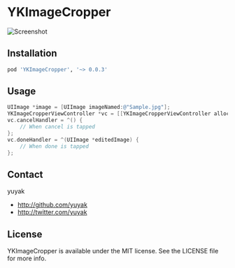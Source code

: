 # YKImageCropper

![Screenshot](https://raw.github.com/yuyak/YKImageCropper/master/Example/screenshot.png)

## Installation

```ruby
pod 'YKImageCropper', '~> 0.0.3'
```

## Usage

```objective-c
UIImage *image = [UIImage imageNamed:@"Sample.jpg"];
YKImageCropperViewController *vc = [[YKImageCropperViewController alloc] initWithImage:image];
vc.cancelHandler = ^() {
    // When cancel is tapped
};
vc.doneHandler = ^(UIImage *editedImage) {
    // When done is tapped
};
```

## Contact

yuyak

- http://github.com/yuyak
- http://twitter.com/yuyak

## License

YKImageCropper is available under the MIT license. See the LICENSE file for more info.
